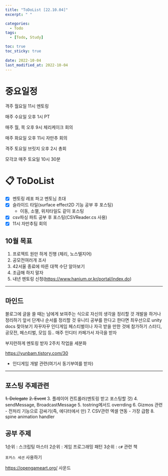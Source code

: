 ```yaml
---
title: "ToDoList [22.10.04]"
excerpt: " "

categories:
  - Todo
tags:
  - [Todo, Study]

toc: true
toc_sticky: true
 
date: 2022-10-04
last_modified_at: 2022-10-04 
---
```


# 중요일정

격주 월요일 11시 멘토링

매주 수요일 오후 1시 PT

매주 월, 목 오후 9시 체리케이크 회의

매주 화요일 오후 11시 자만추 회의

격주 토요일 브릿지 오후 2시 총회

모각코 매주 토요일 10시 30분

# 📋 ToDoList  

- [x] 멘토링 레포 파고 멘토님 초대
- [x] 슬라이드 타일(surface effect2D 기능 공부 후 포스팅)
  - 이동, 소멸, 위치타일도 같이 포스팅
- [x] csv파싱 파트 공부 후 포스팅(CSVReader.cs 사용)
- [x] 11시 자만추팀 회의

## 10월 목표  
  
1. 프로젝트 원만 하게 진행 (체리, 노스텔지어)
2. 공모전여러개 조사
3. 42서울 종료에 따른 대책 수단 알아보기
4. 조급해 하지 말자
5. 내년 멘토링 신청(https://www.hanium.or.kr/portal/index.do)

---

## 마인드

블로그에 글을 쓸 때는 남에게 보여주는 식으로 자신의 생각을 정리할 것
개발을 하거나 정리하기 앞서 단계나 순서를 정리할 것
유니티 공부를 한다고 한다면 최우선으로 unity docs 찾아보기
자꾸자꾸 인디게임 페스티벌이나 자극 받을 만한 것에 참가하기
스터디, 공모전, 페스티벌, 모임 등..
매주 인디터 카페가서 자극을 받자

부지런하게 멘토링 받자
2주치 작업을 세분화

https://yunbam.tistory.com/30
- 인디게임 개발 관련(여기서 동기부여를 받자)

---

## 포스팅 주제관련  

~~1. Delegate~~
~~2. Event~~
3. 플레이어 컨트롤러(멘토링 받고 포스팅할 것)
4. sendMessage, BroadcastMessage
5. tostring메서드 overrding
6. Gizmos 관련 - 전처리 기능으로 감싸기(즉, 에디터에서 만)
7. CSV관련 엑셀 연동 - 가장 급함
8. spine animation handler

## 공부 주제

1순위 : 스크립팅 마스터
2순위 : 게임 프로그래밍 패턴
3순위 : `c#` 관련 책

`포커스 세션` 사용하기

https://opengameart.org/
사운드

